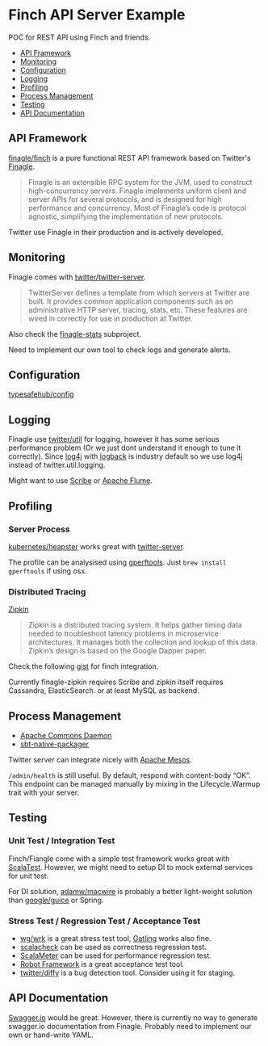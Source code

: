 # Finch API Server Example

POC for REST API using Finch and friends.

- [API Framework](#api-framework)
- [Monitoring](#monitoring)
- [Configuration](#configuration)
- [Logging](#logging)
- [Profiling](#profiling)
- [Process Management](#process-management)
- [Testing](#testing)
- [API Documentation](#api-documentation)

## API Framework

[finagle/finch](https://github.com/finagle/finch) is a pure functional REST API framework based on Twitter's [Finagle](https://twitter.github.io/finagle/).

> Finagle is an extensible RPC system for the JVM, used to construct high-concurrency servers. Finagle implements uniform client and server APIs for several protocols, and is designed for high performance and concurrency. Most of Finagle’s code is protocol agnostic, simplifying the implementation of new protocols.

Twitter use Finagle in their production and is actively developed.

## Monitoring

Finagle comes with [twitter/twitter-server](https://github.com/twitter/twitter-server).

> TwitterServer defines a template from which servers at Twitter are built. It provides common application components such as an administrative HTTP server, tracing, stats, etc. These features are wired in correctly for use in production at Twitter.

Also check the [finagle-stats](https://twitter.github.io/finagle/guide/Metrics.html) subproject.

Need to implement our own tool to check logs and generate alerts.

## Configuration

[typesafehub/config](https://github.com/typesafehub/config)

## Logging

Finagle use [twitter/util](https://github.com/twitter/util) for logging, however it has some serious performance problem (Or we just dont understand it enough to tune it correctly). Since [log4j](http://logging.apache.org/log4j/) with [logback](http://logback.qos.ch/) is industry default so we use log4j instead of twitter.util.logging.

Might want to use [Scribe](https://github.com/facebookarchive/scribe) or [Apache Flume](https://flume.apache.org/).

## Profiling

### Server Process

[kubernetes/heapster](https://github.com/kubernetes/heapster) works great with [twitter-server](https://twitter.github.io/twitter-server/Admin.html).

The profile can be analysised using [gperftools](https://github.com/gperftools/gperftools). Just ```brew install gperftools``` if using osx.

### Distributed Tracing

[Zipkin](http://zipkin.io/)

> Zipkin is a distributed tracing system. It helps gather timing data needed to troubleshoot latency problems in microservice architectures. It manages both the collection and lookup of this data. Zipkin’s design is based on the Google Dapper paper.

Check the following [gist](https://gist.github.com/padurean/deb324ecbb3fec9bc342) for finch integration.

Currently finagle-zipkin requires Scribe and zipkin itself requires Cassandra, ElasticSearch. or at least MySQL as backend.

## Process Management

* [Apache Commons Daemon](http://commons.apache.org/proper/commons-daemon/)
* [sbt-native-packager](http://www.scala-sbt.org/sbt-native-packager/index.html)

Twitter server can integrate nicely with [Apache Mesos](http://mesos.apache.org/).

```/admin/health``` is still useful. By default, respond with content-body “OK”. This endpoint can be managed manually by mixing in the Lifecycle.Warmup trait with your server.

## Testing

### Unit Test / Integration Test

Finch/Fiangle come with a simple test framework works great with [ScalaTest](http://www.scalatest.org/). However, we might need to setup DI to mock external services for unit test.

For DI solution, [adamw/macwire](https://github.com/adamw/macwire) is probably a better light-weight solution than [google/guice](https://github.com/google/guice) or Spring.

### Stress Test / Regression Test / Acceptance Test

* [wg/wrk](https://github.com/wg/wrk) is a great stress test tool, [Gatling](http://gatling.io/) works also fine.
* [scalacheck](https://www.scalacheck.org/) can be used as correctness regression test.
* [ScalaMeter](https://scalameter.github.io/) can be used for performance regression test.
* [Robot Framework](http://robotframework.org/) is a great acceptance test tool.
* [twitter/diffy](https://github.com/twitter/diffy) is a bug detection tool. Consider using it for staging.

## API Documentation

[Swagger.io](http://swagger.io/) would be great. However, there is currently no way to generate swagger.io documentation from Finagle. Probably need to implement our own or hand-write YAML.
